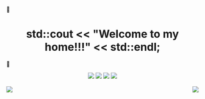 🎉<div><h1 align=center>std::cout << "Welcome to my home!!!" << std::endl;</h1></div>🎉
<div align=center>
  <img src="https://img.shields.io/badge/IDE-VScode-blue?style=plastic" />
  <img src="https://img.shields.io/badge/OS-Linux-green?style=plastic&logo=linux" />
  <img src="https://img.shields.io/badge/Python-yellow?style=plastic&logo=python&logoColor=blue" />
  <img src="https://img.shields.io/badge/C-red?style=plastic&logo=c&logoColor=blue" />
</div>
</br>
<div>
  <img align=right src="https://github-readme-stats.vercel.app/api/top-langs/?username=k1y0t4k4&layout=compact&theme=tokyonight" />
  <img align=left src="https://github-readme-stats.vercel.app/api?username=K1y0t4k4&show_icons=true&theme=radical" />
</div>
</br>
